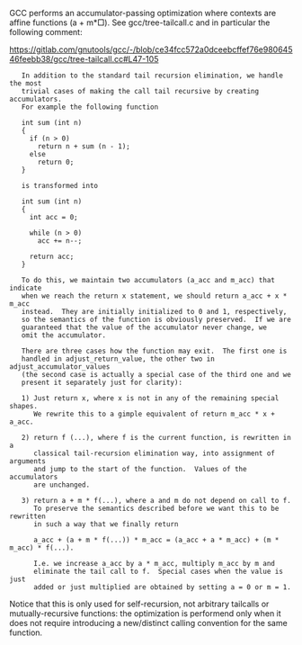 GCC performs an accumulator-passing optimization where contexts are
affine functions (a + m*□). See gcc/tree-tailcall.c and in particular
the following comment:

https://gitlab.com/gnutools/gcc/-/blob/ce34fcc572a0dceebcffef76e98064546feebb38/gcc/tree-tailcall.cc#L47-105

```
   In addition to the standard tail recursion elimination, we handle the most
   trivial cases of making the call tail recursive by creating accumulators.
   For example the following function

   int sum (int n)
   {
     if (n > 0)
       return n + sum (n - 1);
     else
       return 0;
   }

   is transformed into

   int sum (int n)
   {
     int acc = 0;

     while (n > 0)
       acc += n--;

     return acc;
   }

   To do this, we maintain two accumulators (a_acc and m_acc) that indicate
   when we reach the return x statement, we should return a_acc + x * m_acc
   instead.  They are initially initialized to 0 and 1, respectively,
   so the semantics of the function is obviously preserved.  If we are
   guaranteed that the value of the accumulator never change, we
   omit the accumulator.

   There are three cases how the function may exit.  The first one is
   handled in adjust_return_value, the other two in adjust_accumulator_values
   (the second case is actually a special case of the third one and we
   present it separately just for clarity):

   1) Just return x, where x is not in any of the remaining special shapes.
      We rewrite this to a gimple equivalent of return m_acc * x + a_acc.

   2) return f (...), where f is the current function, is rewritten in a
      classical tail-recursion elimination way, into assignment of arguments
      and jump to the start of the function.  Values of the accumulators
      are unchanged.

   3) return a + m * f(...), where a and m do not depend on call to f.
      To preserve the semantics described before we want this to be rewritten
      in such a way that we finally return

      a_acc + (a + m * f(...)) * m_acc = (a_acc + a * m_acc) + (m * m_acc) * f(...).

      I.e. we increase a_acc by a * m_acc, multiply m_acc by m and
      eliminate the tail call to f.  Special cases when the value is just
      added or just multiplied are obtained by setting a = 0 or m = 1.
```

Notice that this is only used for self-recursion, not arbitrary
tailcalls or mutually-recursive functions: the optimization is
performend only when it does not require introducing a new/distinct
calling convention for the same function.

